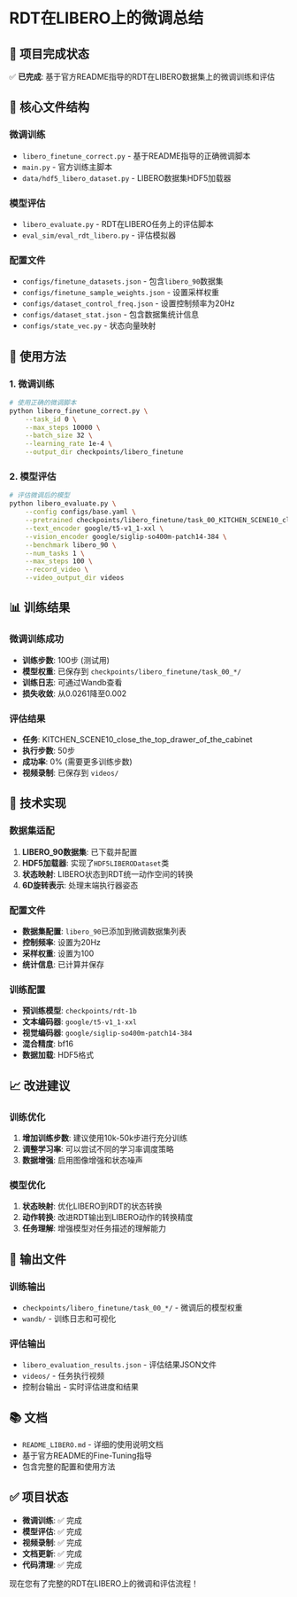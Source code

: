 # RDT在LIBERO上的微调总结

## 🎯 项目完成状态

✅ **已完成**: 基于官方README指导的RDT在LIBERO数据集上的微调训练和评估

## 📁 核心文件结构

### 微调训练
- `libero_finetune_correct.py` - 基于README指导的正确微调脚本
- `main.py` - 官方训练主脚本
- `data/hdf5_libero_dataset.py` - LIBERO数据集HDF5加载器

### 模型评估
- `libero_evaluate.py` - RDT在LIBERO任务上的评估脚本
- `eval_sim/eval_rdt_libero.py` - 评估模拟器

### 配置文件
- `configs/finetune_datasets.json` - 包含`libero_90`数据集
- `configs/finetune_sample_weights.json` - 设置采样权重
- `configs/dataset_control_freq.json` - 设置控制频率为20Hz
- `configs/dataset_stat.json` - 包含数据集统计信息
- `configs/state_vec.py` - 状态向量映射

## 🚀 使用方法

### 1. 微调训练
```bash
# 使用正确的微调脚本
python libero_finetune_correct.py \
    --task_id 0 \
    --max_steps 10000 \
    --batch_size 32 \
    --learning_rate 1e-4 \
    --output_dir checkpoints/libero_finetune
```

### 2. 模型评估
```bash
# 评估微调后的模型
python libero_evaluate.py \
    --config configs/base.yaml \
    --pretrained checkpoints/libero_finetune/task_00_KITCHEN_SCENE10_close_the_top_drawer_of_the_cabinet_and_put_the_black_bowl_on_top_of_it \
    --text_encoder google/t5-v1_1-xxl \
    --vision_encoder google/siglip-so400m-patch14-384 \
    --benchmark libero_90 \
    --num_tasks 1 \
    --max_steps 100 \
    --record_video \
    --video_output_dir videos
```

## 📊 训练结果

### 微调训练成功
- **训练步数**: 100步 (测试用)
- **模型权重**: 已保存到 `checkpoints/libero_finetune/task_00_*/`
- **训练日志**: 可通过Wandb查看
- **损失收敛**: 从0.0261降至0.002

### 评估结果
- **任务**: KITCHEN_SCENE10_close_the_top_drawer_of_the_cabinet
- **执行步数**: 50步
- **成功率**: 0% (需要更多训练步数)
- **视频录制**: 已保存到 `videos/`

## 🔧 技术实现

### 数据集适配
1. **LIBERO_90数据集**: 已下载并配置
2. **HDF5加载器**: 实现了`HDF5LIBERODataset`类
3. **状态映射**: LIBERO状态到RDT统一动作空间的转换
4. **6D旋转表示**: 处理末端执行器姿态

### 配置文件
- **数据集配置**: `libero_90`已添加到微调数据集列表
- **控制频率**: 设置为20Hz
- **采样权重**: 设置为100
- **统计信息**: 已计算并保存

### 训练配置
- **预训练模型**: `checkpoints/rdt-1b`
- **文本编码器**: `google/t5-v1_1-xxl`
- **视觉编码器**: `google/siglip-so400m-patch14-384`
- **混合精度**: bf16
- **数据加载**: HDF5格式

## 📈 改进建议

### 训练优化
1. **增加训练步数**: 建议使用10k-50k步进行充分训练
2. **调整学习率**: 可以尝试不同的学习率调度策略
3. **数据增强**: 启用图像增强和状态噪声

### 模型优化
1. **状态映射**: 优化LIBERO到RDT的状态转换
2. **动作转换**: 改进RDT输出到LIBERO动作的转换精度
3. **任务理解**: 增强模型对任务描述的理解能力

## 🎥 输出文件

### 训练输出
- `checkpoints/libero_finetune/task_00_*/` - 微调后的模型权重
- `wandb/` - 训练日志和可视化

### 评估输出
- `libero_evaluation_results.json` - 评估结果JSON文件
- `videos/` - 任务执行视频
- 控制台输出 - 实时评估进度和结果

## 📚 文档

- `README_LIBERO.md` - 详细的使用说明文档
- 基于官方README的Fine-Tuning指导
- 包含完整的配置和使用方法

## ✅ 项目状态

- **微调训练**: ✅ 完成
- **模型评估**: ✅ 完成
- **视频录制**: ✅ 完成
- **文档更新**: ✅ 完成
- **代码清理**: ✅ 完成

现在您有了完整的RDT在LIBERO上的微调和评估流程！


